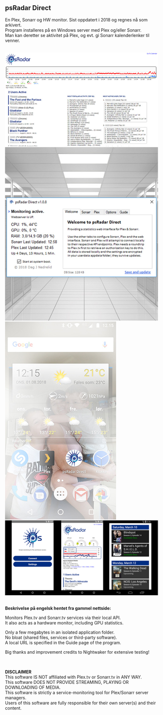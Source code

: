 ﻿## psRadar Direct  

En Plex, Sonarr og HW monitor. Sist oppdatert i 2018 og regnes nå som arkivert.  
Program installeres på en Windows server med Plex og/eller Sonarr.  
Man kan deretter se aktivitet på Plex, og evt. gi Sonarr kalenderlenker til venner.  
   

![Example UI_1](1.jpg)  
![Example UI_1](2.jpg)  
![Example UI_1](3.jpg)  
![Example UI_1](4.jpg)  
   

**Beskrivelse på engelsk hentet fra gammel nettside:**  

Monitors Plex.tv and Sonarr.tv services via their local API.  
It also acts as a hardware monitor, including GPU statistics.

Only a few megabytes in an isolated application folder.  
No bloat (shared files, services or third-party software).  
A local URL is specified in the Guide page of the program.  

Big thanks and improvement credits to Nightwaker for extensive testing!  
   
   

**DISCLAIMER**  
This software IS NOT affiliated with Plex.tv or Sonarr.tv in ANY WAY.  
This software DOES NOT PROVIDE STREAMING, PLAYING OR DOWNLOADING OF MEDIA.  
This software is strictly a service-monitoring tool for Plex/Sonarr server managers.  
Users of this software are fully responsible for their own server(s) and their content.  